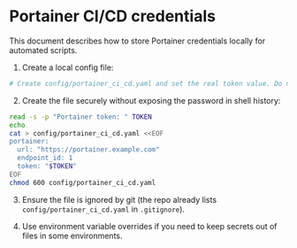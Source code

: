 Portainer CI/CD credentials
=================================

This document describes how to store Portainer credentials locally for automated scripts.

1) Create a local config file:

```bash
# Create config/portainer_ci_cd.yaml and set the real token value. Do not commit this file.
```

2) Create the file securely without exposing the password in shell history:

```bash
read -s -p "Portainer token: " TOKEN
echo
cat > config/portainer_ci_cd.yaml <<EOF
portainer:
  url: "https://portainer.example.com"
  endpoint_id: 1
  token: "$TOKEN"
EOF
chmod 600 config/portainer_ci_cd.yaml
```

3) Ensure the file is ignored by git (the repo already lists `config/portainer_ci_cd.yaml` in `.gitignore`).

4) Use environment variable overrides if you need to keep secrets out of files in some environments.
